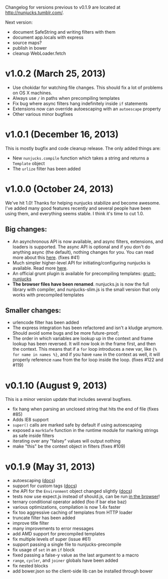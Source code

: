 Changelog for versions previous to v0.1.9 are located at http://nunjucks.tumblr.com/.

Next version:

* document SafeString and writing filters with them
* document app.locals with express
* source maps?
* publish in bower
* cleanup WebLoader.fetch

# v1.0.2 (March 25, 2013)

* Use chokidar for watching file changes. This should fix a lot of problems on OS X machines.
* Always use `/` in paths when precompiling templates
* Fix bug where async filters hang indefinitely inside `if` statements
* Extensions now can override autoescaping with an `autoescape` property
* Other various minor bugfixes

# v1.0.1 (December 16, 2013)

This is mostly bugfix and code cleanup release. The only added things are:

* New `nunjucks.compile` function which takes a string and returns a `Template` object
* The `urlize` filter has been added

# v1.0.0 (October 24, 2013)

We've hit 1.0! Thanks for helping nunjucks stabilize and become
awesome. I've added many good features recently and several people
have been using them, and everything seems stable. I think it's time
to cut 1.0.

## Big changes:

* An asynchronous API is now available, and async filters, extensions, and
  loaders is supported. The async API is optional and if you don't do
  anything async (the default), nothing changes for you. You can read
  more about this
  [here](http://jlongster.github.io/nunjucks/api.html#asynchronous-support). (fixes #41)
* Much simpler higher-level API for initiating/configuring nunjucks is
  available. Read more
  [here](http://jlongster.github.io/nunjucks/api.html#simple-api).
* An official grunt plugin is available for precompiling templates: [grunt-nunjucks](https://github.com/jlongster/grunt-nunjucks)
* **The browser files have been renamed**. nunjucks.js is now the full
    library with compiler, and nunjucks-slim.js is the small version
    that only works with precompiled templates

## Smaller changes:

* urlencode filter has been added
* The express integration has been refactored and isn't a kludge
  anymore. Should avoid some bugs and be more future-proof;
* The order in which variables are lookup up in the context and frame
  lookup has been reversed. It will now look in the frame first, and
  then the context. This means that if a `for` loop introduces a new
  var, like `{% for name in names %}`, and if you have `name` in the
  context as well, it will properly reference `name` from the for loop
  inside the loop. (fixes #122 and #119)

# v0.1.10 (August 9, 2013)

This is a minor version update that includes several bugfixes.

* fix hang when parsing an unclosed string that hits the end of file (fixes #85)
* Adds IE8 support
* `super()` calls are marked safe by default if using autoescaping
* exposed a `markSafe` function in the runtime module for marking strings as safe inside filters
* iterating over any "falsey" values will output nothing
* make "this" be the context object in filters (fixes #109)

# v0.1.9 (May 31, 2013)

* autoescaping ([docs](http://nunjucks.jlongster.com/api#Autoescaping))
* support for custom tags ([docs](http://nunjucks.jlongster.com/api#Custom-Tags-%2526-Extensions))
* the API for the `Environment` object changed slightly ([docs](http://nunjucks.jlongster.com/api#new-Environment%28%255Bloaders%255D%252C-%255Boptions%255D%29))
* tests now use expect.js instead of should.js, can be run [in the browser](http://jlongster.github.io/nunjucks/tests/browser/)!
* ternary conditional operator added (foo if bar else baz)
* various optimizations, compilation is now 1.4x faster
* fix too aggressive caching of templates from HTTP loader
* truncate filter has been added
* improve title filter
* many improvements to error messages
* add AMD support for precompiled templates
* fix multiple levels of super (issue #61)
* support passing a single file to nunjucks-precompile
* fix usage of `set` in an `if` block
* fixed passing a false-y value as the last argument to a macro
* `range`, `cycler`, and `joiner` globals have been added
* fix nested blocks
* add bower.json so the client-side lib can be installed through bower

